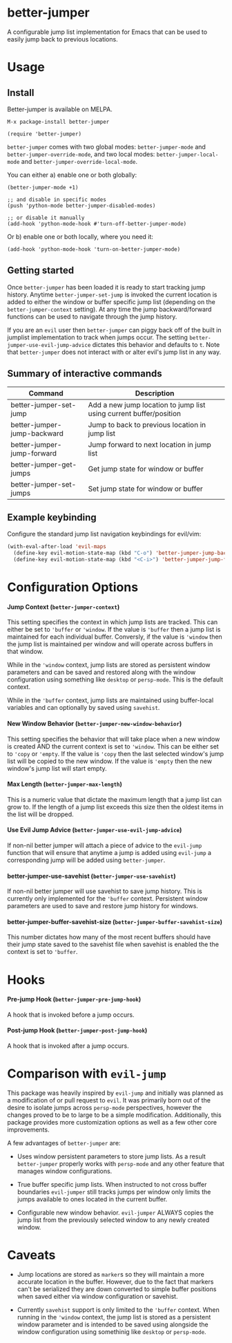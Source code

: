 # better-jumper

A configurable jump list implementation for Emacs that can be used to easily
jump back to previous locations.


# Usage

## Install

Better-jumper is available on MELPA.

`M-x package-install better-jumper`

```emacs-lisp
(require 'better-jumper)
```

`better-jumper` comes with two global modes: `better-jumper-mode` and
`better-jumper-override-mode`, and two local modes: `better-jumper-local-mode` and
`better-jumper-override-local-mode`.

You can either a) enable one or both globally:

```elisp
(better-jumper-mode +1)

;; and disable in specific modes
(push 'python-mode better-jumper-disabled-modes)

;; or disable it manually
(add-hook 'python-mode-hook #'turn-off-better-jumper-mode)
```

Or b) enable one or both locally, where you need it:

```elisp
(add-hook 'python-mode-hook 'turn-on-better-jumper-mode)
```

## Getting started

Once `better-jumper` has been loaded it is ready to start tracking jump history.
Anytime `better-jumper-set-jump` is invoked the current location is added to
either the window or buffer specific jump list (depending on the
`better-jumper-context` setting). At any time the jump backward/forward
functions can be used to navigate through the jump history.

If you are an `evil` user then `better-jumper` can piggy back off of the built
in jumplist implementation to track when jumps occur. The setting
`better-jumper-use-evil-jump-advice` dictates this behavior and defaults to `t`.
Note that `better-jumper` does not interact with or alter evil's jump list in
any way.

## Summary of interactive commands

| Command                     | Description                                                         |
|--------------------------   |---------------------------------------------------------------------|
| better-jumper-set-jump      | Add a new jump location to jump list using current buffer/position  |
| better-jumper-jump-backward | Jump to back to previous location in jump list                      |
| better-jumper-jump-forward  | Jump forward to next location in jump list                          |
| better-jumper-get-jumps     | Get jump state for window or buffer                                 |
| better-jumper-set-jumps     | Set jump state for window or buffer                                 |

## Example keybinding

Configure the standard jump list navigation keybindings for evil/vim:

```lisp
(with-eval-after-load 'evil-maps
  (define-key evil-motion-state-map (kbd "C-o") 'better-jumper-jump-backward)
  (define-key evil-motion-state-map (kbd "<C-i>") 'better-jumper-jump-forward))
```

# Configuration Options

#### Jump Context (`better-jumper-context`)

This setting specifies the context in which jump lists are tracked. This can
either be set to `'buffer` or `'window`. If the value is `'buffer` then a jump
list is maintained for each individual buffer. Conversly, if the value is
`'window` then the jump list is maintained per window and will operate across
buffers in that window.

While in the `'window` context, jump lists are stored as persistent window
parameters and can be saved and restored along with the window configuration
using something like `desktop` or `persp-mode`. This is the default context.

While in the `'buffer` context, jump lists are maintained using buffer-local
variables and can optionally by saved using `savehist`.

#### New Window Behavior  (`better-jumper-new-window-behavior`)

This setting specifies the behavior that will take place when a new window is
created AND the current context is set to `'window`. This can be either set to
`'copy` or `'empty`. If the value is `'copy` then the last selected window's
jump list will be copied to the new window. If the value is `'empty` then the
new window's jump list will start empty.

#### Max Length  (`better-jumper-max-length`)

This is a numeric value that dictate the maximum length that a jump list can
grow to. If the length of a jump list exceeds this size then the oldest items in
the list will be dropped.

#### Use Evil Jump Advice (`better-jumper-use-evil-jump-advice`)

If non-nil better jumper will attach a piece of advice to the `evil-jump`
function that will ensure that anytime a jump is added using `evil-jump` a
corresponding jump will be added using `better-jumper`.

#### better-jumper-use-savehist (`better-jumper-use-savehist`)

If non-nil better jumper will use savehist to save jump history. This is
currently only implemented for the `'buffer` context. Persistent window
parameters are used to save and restore jump history for windows.

#### better-jumper-buffer-savehist-size (`better-jumper-buffer-savehist-size`)

This number dictates how many of the most recent buffers should have their jump
state saved to the savehist file when savehist is enabled the the context is set
to `'buffer`.

# Hooks

#### Pre-jump Hook (`better-jumper-pre-jump-hook`)

A hook that is invoked before a jump occurs.

#### Post-jump Hook (`better-jumper-post-jump-hook`)

A hook that is invoked after a jump occurs.

# Comparison with `evil-jump`

This package was heavily inspired by `evil-jump` and initially was planned as a
modification of or pull request to `evil`. It was primarily born out of the
desire to isolate jumps across `persp-mode` perspectives, however the changes
proved to be to large to be a simple modification. Additionally, this package
provides more customization options as well as a few other core improvements.

A few advantages of `better-jumper` are:

* Uses window persistent parameters to store jump lists. As a result
  `better-jumper` properly works with `persp-mode` and any other feature that
  manages window configurations.

* True buffer specific jump lists. When instructed to not cross buffer
  boundaries `evil-jumper` still tracks jumps per window only limits the jumps
  available to ones located in the current buffer.
  
* Configurable new window behavior. `evil-jumper` ALWAYS copies the jump list
  from the previously selected window to any newly created window.

# Caveats

* Jump locations are stored as `marker`s so they will maintain a more accurate
  location in the buffer. However, due to the fact that markers can't be
  serialized they are down converted to simple buffer positions when saved
  either via window configuration or savehist.
  
* Currently `savehist` support is only limited to the `'buffer` context. When
  running in the `'window` context, the jump list is stored as a persistent
  window parameter and is intended to be saved using alongside the window
  configuration using somethinig like `desktop` or `persp-mode`.
